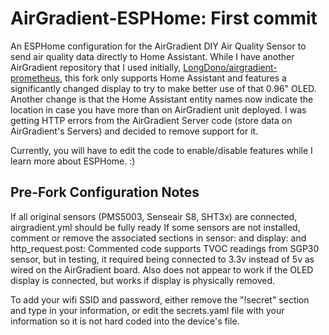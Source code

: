 # AirGradient-ESPHome: First commit
An ESPHome configuration for the AirGradient DIY Air Quality Sensor to send air quality data directly to Home Assistant. While I have another AirGradient repository that I used initially, [LongDono/airgradient-prometheus](https://github.com/LongDono/airgradient-prometheus), this fork only supports Home Assistant and features a significantly changed display to try to make better use of that 0.96" OLED. Another change is that the Home Assistant entity names now indicate the location in case you have more than on AirGradient unit deployed. I was getting HTTP errors from the AirGradient Server code (store data on AirGradient's Servers) and decided to remove support for it.

Currently, you will have to edit the code to enable/disable features while I learn more about ESPHome. :)

## Pre-Fork Configuration Notes
If all original sensors (PMS5003, Senseair S8, SHT3x) are connected, airgradient.yml should be fully ready
If some sensors are not installed, comment or remove the associated sections in sensor: and display: and http_request.post:
Commented code supports TVOC readings from SGP30 sensor, but in testing, it required being connected to 3.3v instead of 5v as wired on the AirGradient board.  Also does not appear to work if the OLED display is connected, but works if display is physically removed.

To add your wifi SSID and password, either remove the "!secret" section and type in your information, or edit the secrets.yaml file with
your information so it is not hard coded into the device's file.
